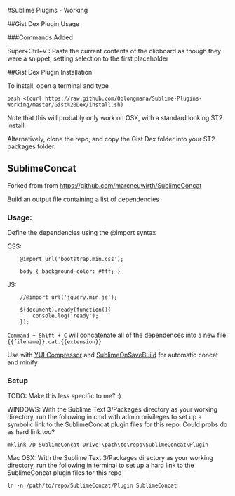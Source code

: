 #Sublime Plugins - Working

##Gist Dex Plugin Usage

###Commands Added

Super+Ctrl+V : Paste the current contents of the clipboard as though they were a snippet, setting selection to the first placeholder


##Gist Dex Plugin Installation

To install, open a terminal and type 

    bash <(curl https://raw.github.com/Oblongmana/Sublime-Plugins-Working/master/Gist%20Dex/install.sh)


Note that this will probably only work on OSX, with a standard looking ST2 install.

Alternatively, clone the repo, and copy the Gist Dex folder into your ST2 packages folder.

## SublimeConcat

Forked from from https://github.com/marcneuwirth/SublimeConcat

Build an output file containing a list of dependencies

### Usage:

Define the dependencies using the @import syntax

CSS:
    
        @import url('bootstrap.min.css');
    
        body { background-color: #fff; }

JS:
    
        //@import url('jquery.min.js'); 
    
        $(document).ready(function(){
            console.log('ready');
        });

`Command + Shift + C` will concatenate all of the dependences into a new file: `{{filename}}.cat.{{extension}}`

Use with [YUI Compressor](https://github.com/leon/YUI-Compressor) and [SublimeOnSaveBuild](https://github.com/alexnj/SublimeOnSaveBuild) for automatic concat and minify

### Setup

TODO: Make this less specific to me? :)

WINDOWS: With the Sublime Text 3/Packages directory as your working directory, run the following in cmd with admin privileges to set up a symbolic link to the SublimeConcat plugin files for this repo. Could probs do as hard link too?
```
mklink /D SublimeConcat Drive:\path\to\repo\SublimeConcat\Plugin
```

Mac OSX: With the Sublime Text 3/Packages directory as your working directory, run the following in terminal to set up a hard link to the SublimeConcat plugin files for this repo
```
ln -n /path/to/repo/SublimeConcat/Plugin SublimeConcat
```
